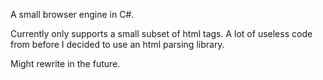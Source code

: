 A small browser engine in C#.

Currently only supports a small subset of html tags.
A lot of useless code from before I decided to use an html parsing library.

Might rewrite in the future.